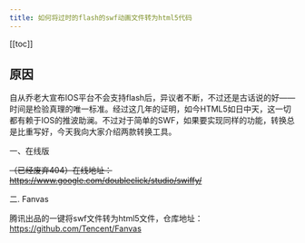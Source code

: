 ```yaml
---
title: 如何将过时的flash的swf动画文件转为html5代码
---
```


<ClientOnly>
  <in-article-adsense
    ins-style="display:block; text-align:center;"
    data-ad-slot="7727965566"
  />
</ClientOnly>

[[toc]]

## 原因

自从乔老大宣布IOS平台不会支持flash后，异议者不断，不过还是古话说的好——时间是检验真理的唯一标准。经过这几年的证明，如今HTML5如日中天，这一切都有赖于IOS的推波助澜。不过对于简单的SWF，如果要实现同样的功能，转换总是比重写好，今天我向大家介绍两款转换工具。

一、在线版

~~（已经废弃404）在线地址： https://www.google.com/doubleclick/studio/swiffy/~~

二. Fanvas

腾讯出品的一键将swf文件转为html5文件，仓库地址： <https://github.com/Tencent/Fanvas>